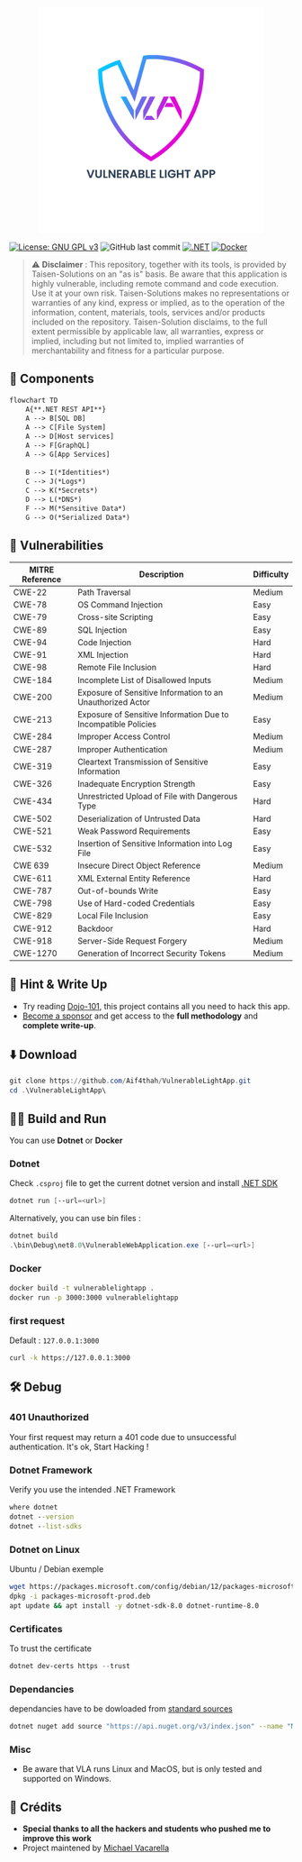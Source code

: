 <p align="center">
    <img src="./LogoVLA.png" alt="Dojo-101" style="width: 400px;" />
</p>

[![License: GNU GPL v3](https://img.shields.io/badge/License-GPLv3-blue.svg)](https://www.gnu.org/licenses/gpl-3.0)
![GitHub last commit](https://img.shields.io/github/last-commit/Aif4thah/VulnerableLightApp)
[![.NET](https://github.com/Aif4thah/VulnerableLightApp/actions/workflows/dotnet.yml/badge.svg)](https://github.com/Aif4thah/VulnerableLightApp/actions/workflows/dotnet.yml)
[![Docker](https://github.com/Aif4thah/VulnerableLightApp/actions/workflows/docker.yml/badge.svg)](https://github.com/Aif4thah/VulnerableLightApp/actions/workflows/docker.yml)



> ⚠️ **Disclaimer** : This repository, together with its tools, is provided by Taisen-Solutions on an "as is" basis. Be aware that this application is highly vulnerable, including remote command and code execution. Use it at your own risk. Taisen-Solutions makes no representations or warranties of any kind, express or implied, as to the operation of the information, content, materials, tools, services and/or products included on the repository. Taisen-Solution disclaims, to the full extent permissible by applicable law, all warranties, express or implied, including but not limited to, implied warranties of merchantability and fitness for a particular purpose.


## 🎱 Components

```mermaid
flowchart TD
    A{**.NET REST API**}
    A --> B[SQL DB]
    A --> C[File System]
    A --> D[Host services]
    A --> F[GraphQL]
    A --> G[App Services]

    B --> I(*Identities*)
    C --> J(*Logs*)
    C --> K(*Secrets*)
    D --> L(*DNS*)
    F --> M(*Sensitive Data*)
    G --> O(*Serialized Data*)
```

## 🐞 Vulnerabilities

| MITRE Reference | Description | Difficulty |
|----|---|----|
| CWE-22 | Path Traversal | Medium |
| CWE-78 | OS Command Injection | Easy |
| CWE-79 | Cross-site Scripting | Easy  |
| CWE-89 | SQL Injection | Easy |
| CWE-94 | Code Injection| Hard |
| CWE-91 | XML Injection | Hard | 
| CWE-98 | Remote File Inclusion | Hard |
| CWE-184 | Incomplete List of Disallowed Inputs | Medium |
| CWE-200 | Exposure of Sensitive Information to an Unauthorized Actor | Medium |
| CWE-213 | Exposure of Sensitive Information Due to Incompatible Policies | Easy |
| CWE-284 | Improper Access Control | Medium |
| CWE-287 | Improper Authentication | Medium |
| CWE-319 | Cleartext Transmission of Sensitive Information | Easy |
| CWE-326 | Inadequate Encryption Strength | Easy |
| CWE-434 | Unrestricted Upload of File with Dangerous Type | Hard |
| CWE-502 | Deserialization of Untrusted Data | Hard |
| CWE-521 | Weak Password Requirements | Easy |
| CWE-532 | Insertion of Sensitive Information into Log File | Easy |
| CWE 639 | Insecure Direct Object Reference | Medium |
| CWE-611 | XML External Entity Reference | Hard |
| CWE-787 | Out-of-bounds Write | Easy |
| CWE-798 | Use of Hard-coded Credentials | Easy |
| CWE-829 | Local File Inclusion | Easy |
| CWE-912 | Backdoor | Hard |
| CWE-918 | Server-Side Request Forgery | Medium |
| CWE-1270 | Generation of Incorrect Security Tokens | Medium |



## 🔑 Hint & Write Up

* Try reading [Dojo-101](https://github.com/Aif4thah/Dojo-101), this project contains all you need to hack this app.
* [Become a sponsor](https://github.com/sponsors/Aif4thah?frequency=recurring&sponsor=Aif4thah) and get access to the **full methodology** and **complete write-up**.


## ⬇️ Download

```PowerShell
git clone https://github.com/Aif4thah/VulnerableLightApp.git
cd .\VulnerableLightApp\
```


## 🔧🔥 Build and Run

You can use **Dotnet** or **Docker**

### Dotnet

Check `.csproj` file to get the current dotnet version and install [.NET SDK](https://dotnet.microsoft.com/en-us/download)

```PowerShell
dotnet run [--url=<url>]
```

Alternatively, you can use bin files :

```PowerShell
dotnet build
.\bin\Debug\net8.0\VulnerableWebApplication.exe [--url=<url>]
```

### Docker

```bash
docker build -t vulnerablelightapp .
docker run -p 3000:3000 vulnerablelightapp 
```

### first request 

Default : `127.0.0.1:3000`

```sh
curl -k https://127.0.0.1:3000
```


## 🛠️ Debug 

### 401 Unauthorized 

Your first request may return a 401 code due to unsuccessful authentication. It's ok, Start Hacking !

### Dotnet Framework

Verify you use the intended .NET Framework

```cmd
where dotnet
dotnet --version
dotnet --list-sdks
```

### Dotnet on Linux 

Ubuntu / Debian exemple

```bash
wget https://packages.microsoft.com/config/debian/12/packages-microsoft-prod.deb -O packages-microsoft-prod.deb
dpkg -i packages-microsoft-prod.deb
apt update && apt install -y dotnet-sdk-8.0 dotnet-runtime-8.0
```


### Certificates

To trust the certificate

```PowerShell
dotnet dev-certs https --trust
```


### Dependancies

dependancies have to be dowloaded from [standard sources](https://go.microsoft.com/fwlink/?linkid=848054)

```sh
dotnet nuget add source "https://api.nuget.org/v3/index.json" --name "Microsoft"
```

### Misc

* Be aware that VLA runs Linux and MacOS, but is only tested and supported on Windows.

## 💜 Crédits

* **Special thanks to all the hackers and students who pushed me to improve this work**
* Project maintened by [Michael Vacarella](https://github.com/Aif4thah)
